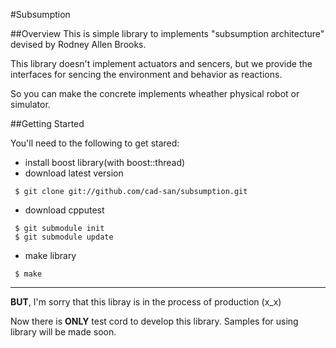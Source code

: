 #Subsumption

##Overview
This is simple library to implements "subsumption architecture" devised by Rodney Allen Brooks.

This library doesn't implement actuators and sencers, but we provide the interfaces for sencing the environment and behavior as reactions. 

So you can make the concrete implements wheather physical robot or simulator.

##Getting Started

You'll need to the following to get stared:

* install boost library(with boost::thread)
* download latest version

```
 $ git clone git://github.com/cad-san/subsumption.git
```

* download cpputest

```
 $ git submodule init
 $ git submodule update
```

* make library

```
 $ make
```

----

**BUT**, I'm sorry that this libray is in the process of production (x_x)

Now there is **ONLY** test cord to develop this library.
Samples for using library will be made soon.
